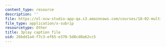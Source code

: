 ```yaml
---
content_type: resource
description: ''
file: https://ol-ocw-studio-app-qa.s3.amazonaws.com/courses/18-02-multivariable-calculus-fall-2007/26bdd1a4f7c3ef65e3705d8cd0a62cc5_z5TPjZrsp2k.srt
file_type: application/x-subrip
resourcetype: Other
title: 3play caption file
uid: 26bdd1a4-f7c3-ef65-e370-5d8cd0a62cc5
---
```

